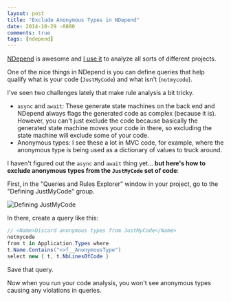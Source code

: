 ```yaml
---
layout: post
title: "Exclude Anonymous Types in NDepend"
date: 2014-10-29 -0800
comments: true
tags: [ndepend]
---
```

[NDepend](http://www.ndepend.com) is awesome and [I use it](/archive/2013/10/28/ndepend-5-new-ui-new-features.aspx) to analyze all sorts of different projects.

One of the nice things in NDepend is you can define queries that help qualify what is your code (`JustMyCode`) and what isn't (`notmycode`).

I've seen two challenges lately that make rule analysis a bit tricky.

- `async` and `await`: These generate state machines on the back end and NDepend always flags the generated code as complex (because it is). However, you can't just exclude the code because basically the generated state machine moves your code in there, so excluding the state machine will exclude some of your code.
- Anonymous types: I see these a lot in MVC code, for example, where the anonymous type is being used as a dictionary of values to truck around.

I haven't figured out the `async` and `await` thing yet... **but here's how to exclude anonymous types from the `JustMyCode` set of code**:

First, in the "Queries and Rules Explorer" window in your project, go to the "Defining JustMyCode" group.

![Defining JustMyCode](https://hyqi8g.dm2302.livefilestore.com/y2pRWsGHJfdq-aKV13qjgTkAuPvnOg5GK92RRVZ6c6vZcIccQ5YPqdO5BWSfKe4DTvJyM6DfG1UMIWDYNlyjXtpFhuBj55NAEQqYLqf2k6bZXs/20141029_definingjustmycode.png?psid=1)

In there, create a query like this:

```csharp
// <Name>Discard anonymous types from JustMyCode</Name>
notmycode
from t in Application.Types where
t.Name.Contains("<>f__AnonymousType")
select new { t, t.NbLinesOfCode }
```

Save that query.

Now when you run your code analysis, you won't see anonymous types causing any violations in queries.